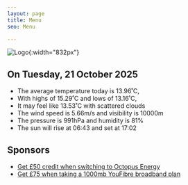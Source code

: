```yaml
---
layout: page
title: Menu
seo: Menu

---
```


![Logo](/images/logo.jpg){:width="832px"}

<!-- weather_marker starts -->
## On Tuesday, 21 October 2025

- The average temperature today is 13.96˚C,
- With highs of 15.29˚C and lows of 13.16˚C,
- It may feel like 13.53˚C with scattered clouds
- The wind speed is 5.66m/s and visibility is 10000m
- The pressure is 991hPa and humidity is 81%
- The sun will rise at 06:43 and set at 17:02

<!-- weather_marker ends -->

## Sponsors

- [Get £50 credit when switching to Octopus Energy](https://bit.ly/3oD1nnS)
- [Get £75 when taking a 1000mb YouFibre broadband plan](https://aklam.io/91zWhU?)
